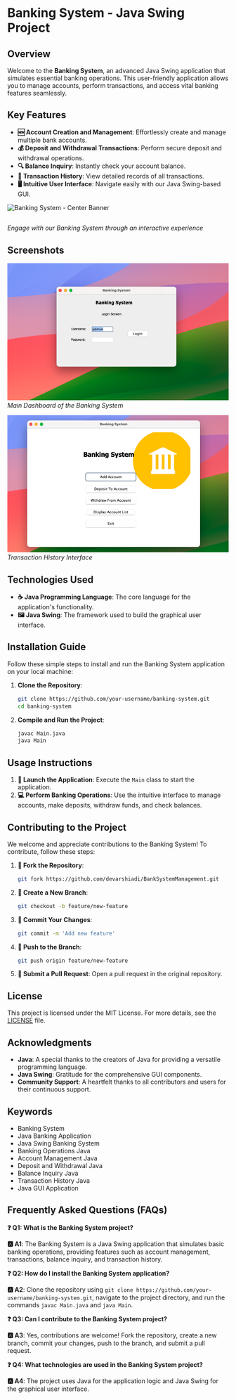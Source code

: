 # Banking System - Java Swing Project

## Overview

Welcome to the **Banking System**, an advanced Java Swing application that simulates essential banking operations. This user-friendly application allows you to manage accounts, perform transactions, and access vital banking features seamlessly.

## Key Features

- **🆕 Account Creation and Management**: Effortlessly create and manage multiple bank accounts.
- **💰 Deposit and Withdrawal Transactions**: Perform secure deposit and withdrawal operations.
- **🔍 Balance Inquiry**: Instantly check your account balance.
- **📜 Transaction History**: View detailed records of all transactions.
- **🖥️ Intuitive User Interface**: Navigate easily with our Java Swing-based GUI.



![Banking System - Center Banner](https://i.pinimg.com/originals/1c/8a/d0/1c8ad03c252782b85920f6a528215cbc.gif)
##
*Engage with our Banking System through an interactive experience*

## Screenshots

![Banking System - Main Dashboard](screenshot/1.png)
*Main Dashboard of the Banking System*

![Banking System - Transaction History](screenshot/2.png)
*Transaction History Interface*

## Technologies Used

- **☕ Java Programming Language**: The core language for the application's functionality.
- **🖼️ Java Swing**: The framework used to build the graphical user interface.

## Installation Guide

Follow these simple steps to install and run the Banking System application on your local machine:

1. **Clone the Repository**:
   ```bash
   git clone https://github.com/your-username/banking-system.git
   cd banking-system
   ```

2. **Compile and Run the Project**:
   ```bash
   javac Main.java
   java Main
   ```

## Usage Instructions

1. **🚀 Launch the Application**: Execute the `Main` class to start the application.
2. **💻 Perform Banking Operations**: Use the intuitive interface to manage accounts, make deposits, withdraw funds, and check balances.

## Contributing to the Project

We welcome and appreciate contributions to the Banking System! To contribute, follow these steps:

1. **🍴 Fork the Repository**:
   ```bash
   git fork https://github.com/devarshiadi/BankSystemManagement.git
   ```
2. **🌿 Create a New Branch**:
   ```bash
   git checkout -b feature/new-feature
   ```
3. **💾 Commit Your Changes**:
   ```bash
   git commit -m 'Add new feature'
   ```
4. **🔼 Push to the Branch**:
   ```bash
   git push origin feature/new-feature
   ```
5. **🔄 Submit a Pull Request**: Open a pull request in the original repository.

## License

This project is licensed under the MIT License. For more details, see the [LICENSE](LICENSE) file.

## Acknowledgments

- **Java**: A special thanks to the creators of Java for providing a versatile programming language.
- **Java Swing**: Gratitude for the comprehensive GUI components.
- **Community Support**: A heartfelt thanks to all contributors and users for their continuous support.

## Keywords

- Banking System
- Java Banking Application
- Java Swing Banking System
- Banking Operations Java
- Account Management Java
- Deposit and Withdrawal Java
- Balance Inquiry Java
- Transaction History Java
- Java GUI Application

## Frequently Asked Questions (FAQs)

**❓ Q1: What is the Banking System project?**

**🅰️ A1**: The Banking System is a Java Swing application that simulates basic banking operations, providing features such as account management, transactions, balance inquiry, and transaction history.

**❓ Q2: How do I install the Banking System application?**

**🅰️ A2**: Clone the repository using `git clone https://github.com/your-username/banking-system.git`, navigate to the project directory, and run the commands `javac Main.java` and `java Main`.

**❓ Q3: Can I contribute to the Banking System project?**

**🅰️ A3**: Yes, contributions are welcome! Fork the repository, create a new branch, commit your changes, push to the branch, and submit a pull request.

**❓ Q4: What technologies are used in the Banking System project?**

**🅰️ A4**: The project uses Java for the application logic and Java Swing for the graphical user interface.

